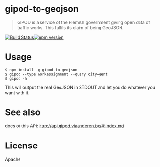 # gipod-to-geojson
>GIPOD is a service of the Flemish government giving open data of traffic works. This fulfils its claim of being GeoJSON.

[![Build Status](https://travis-ci.org/Haroenv/gipod-to-geojson.svg?branch=master)](https://travis-ci.org/Haroenv/gipod-to-geojson)[![npm version](https://badge.fury.io/js/gipod-to-geojson.svg)](https://yarnpkg.com/en/package/gipod-to-geojson)

# Usage

```
$ npm install -g gipod-to-geojson
$ gipod --type workassignment --query city=gent
$ gipod -h
```

This will output the real GeoJSON in STDOUT and let you do whatever you want with it.

# See also

docs of this API: http://api.gipod.vlaanderen.be/#!index.md

# License

Apache
